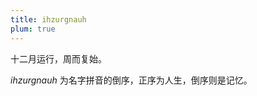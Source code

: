 ```yaml
---
title: ihzurgnauh
plum: true
---
```


十二月运行，周而复始。

*ihzurgnauh* 为名字拼音的倒序，正序为人生，倒序则是记忆。
<div flex-auto />
